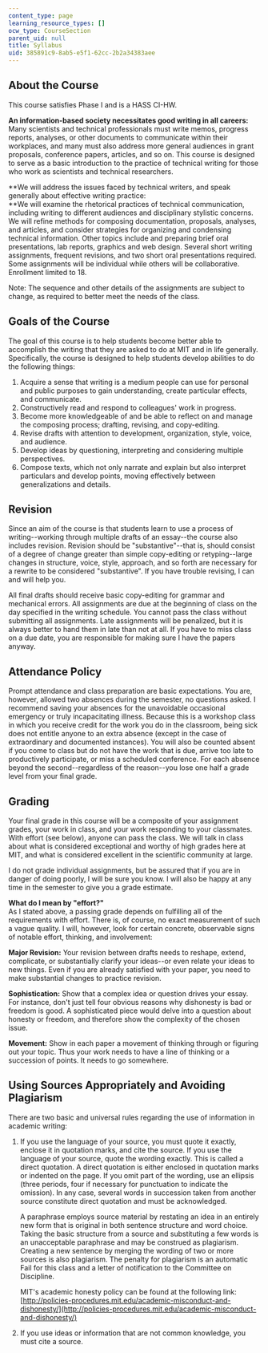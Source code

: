 ```yaml
---
content_type: page
learning_resource_types: []
ocw_type: CourseSection
parent_uid: null
title: Syllabus
uid: 385891c9-8ab5-e5f1-62cc-2b2a34383aee
---
```


About the Course
----------------

This course satisfies Phase I and is a HASS CI-HW.

**An information-based society necessitates good writing in all careers:**  
Many scientists and technical professionals must write memos, progress reports, analyses, or other documents to communicate within their workplaces, and many must also address more general audiences in grant proposals, conference papers, articles, and so on. This course is designed to serve as a basic introduction to the practice of technical writing for those who work as scientists and technical researchers.

**We will address the issues faced by technical writers, and speak generally about effective writing practice:  
**We will examine the rhetorical practices of technical communication, including writing to different audiences and disciplinary stylistic concerns. We will refine methods for composing documentation, proposals, analyses, and articles, and consider strategies for organizing and condensing technical information. Other topics include and preparing brief oral presentations, lab reports, graphics and web design. Several short writing assignments, frequent revisions, and two short oral presentations required. Some assignments will be individual while others will be collaborative. Enrollment limited to 18.

Note: The sequence and other details of the assignments are subject to change, as required to better meet the needs of the class.

Goals of the Course
-------------------

The goal of this course is to help students become better able to accomplish the writing that they are asked to do at MIT and in life generally. Specifically, the course is designed to help students develop abilities to do the following things:

1.  Acquire a sense that writing is a medium people can use for personal and public purposes to gain understanding, create particular effects, and communicate.
2.  Constructively read and respond to colleagues' work in progress.
3.  Become more knowledgeable of and be able to reflect on and manage the composing process; drafting, revising, and copy-editing.
4.  Revise drafts with attention to development, organization, style, voice, and audience.
5.  Develop ideas by questioning, interpreting and considering multiple perspectives.
6.  Compose texts, which not only narrate and explain but also interpret particulars and develop points, moving effectively between generalizations and details.

Revision
--------

Since an aim of the course is that students learn to use a process of writing--working through multiple drafts of an essay--the course also includes revision. Revision should be "substantive"--that is, should consist of a degree of change greater than simple copy-editing or retyping--large changes in structure, voice, style, approach, and so forth are necessary for a rewrite to be considered "substantive". If you have trouble revising, I can and will help you.

All final drafts should receive basic copy-editing for grammar and mechanical errors. All assignments are due at the beginning of class on the day specified in the writing schedule. You cannot pass the class without submitting all assignments. Late assignments will be penalized, but it is always better to hand them in late than not at all. If you have to miss class on a due date, you are responsible for making sure I have the papers anyway.

Attendance Policy
-----------------

Prompt attendance and class preparation are basic expectations. You are, however, allowed two absences during the semester, no questions asked. I recommend saving your absences for the unavoidable occasional emergency or truly incapacitating illness. Because this is a workshop class in which you receive credit for the work you do in the classroom, being sick does not entitle anyone to an extra absence (except in the case of extraordinary and documented instances). You will also be counted absent if you come to class but do not have the work that is due, arrive too late to productively participate, or miss a scheduled conference. For each absence beyond the second--regardless of the reason--you lose one half a grade level from your final grade.

Grading
-------

Your final grade in this course will be a composite of your assignment grades, your work in class, and your work responding to your classmates. With effort (see below), anyone can pass the class. We will talk in class about what is considered exceptional and worthy of high grades here at MIT, and what is considered excellent in the scientific community at large.

I do not grade individual assignments, but be assured that if you are in danger of doing poorly, I will be sure you know. I will also be happy at any time in the semester to give you a grade estimate.

**What do I mean by "effort?"**  
As I stated above, a passing grade depends on fulfilling all of the requirements with effort. There is, of course, no exact measurement of such a vague quality. I will, however, look for certain concrete, observable signs of notable effort, thinking, and involvement:

**Major Revision:** Your revision between drafts needs to reshape, extend, complicate, or substantially clarify your ideas--or even relate your ideas to new things. Even if you are already satisfied with your paper, you need to make substantial changes to practice revision.

**Sophistication:** Show that a complex idea or question drives your essay. For instance, don't just tell four obvious reasons why dishonesty is bad or freedom is good. A sophisticated piece would delve into a question about honesty or freedom, and therefore show the complexity of the chosen issue.

**Movement:** Show in each paper a movement of thinking through or figuring out your topic. Thus your work needs to have a line of thinking or a succession of points. It needs to go somewhere.

Using Sources Appropriately and Avoiding Plagiarism
---------------------------------------------------

There are two basic and universal rules regarding the use of information in academic writing:

1.  If you use the language of your source, you must quote it exactly, enclose it in quotation marks, and cite the source. If you use the language of your source, quote the wording exactly. This is called a direct quotation. A direct quotation is either enclosed in quotation marks or indented on the page. If you omit part of the wording, use an ellipsis (three periods, four if necessary for punctuation to indicate the omission). In any case, several words in succession taken from another source constitute direct quotation and must be acknowledged.  
      
    A paraphrase employs source material by restating an idea in an entirely new form that is original in both sentence structure and word choice. Taking the basic structure from a source and substituting a few words is an unacceptable paraphrase and may be construed as plagiarism. Creating a new sentence by merging the wording of two or more sources is also plagiarism. The penalty for plagiarism is an automatic Fail for this class and a letter of notification to the Committee on Discipline.  
      
    MIT's academic honesty policy can be found at the following link:  
    [http://policies-procedures.mit.edu/academic-misconduct-and-dishonesty/](http://policies-procedures.mit.edu/academic-misconduct-and-dishonesty/)
2.  If you use ideas or information that are not common knowledge, you must cite a source.